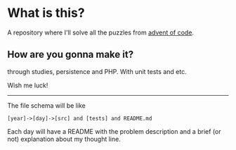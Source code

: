 # What is this?

A repository where I'll solve all the puzzles from [advent of code](https://adventofcode.com/).

## How are you gonna make it?

through studies, persistence and PHP. With unit tests and etc.

Wish me luck!

---

The file schema will be like

`[year]->[day]->[src] and [tests] and README.md`

Each day will have a README with the problem description and a brief (or not) explanation about my thought line.
